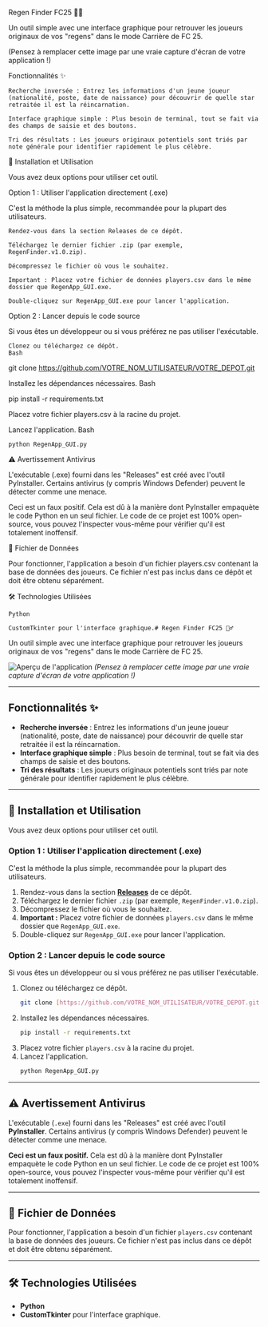 Regen Finder FC25 🕵️‍♂️

Un outil simple avec une interface graphique pour retrouver les joueurs originaux de vos "regens" dans le mode Carrière de FC 25.

(Pensez à remplacer cette image par une vraie capture d'écran de votre application !)

Fonctionnalités ✨

    Recherche inversée : Entrez les informations d'un jeune joueur (nationalité, poste, date de naissance) pour découvrir de quelle star retraitée il est la réincarnation.

    Interface graphique simple : Plus besoin de terminal, tout se fait via des champs de saisie et des boutons.

    Tri des résultats : Les joueurs originaux potentiels sont triés par note générale pour identifier rapidement le plus célèbre.

🚀 Installation et Utilisation

Vous avez deux options pour utiliser cet outil.

Option 1 : Utiliser l'application directement (.exe)

C'est la méthode la plus simple, recommandée pour la plupart des utilisateurs.

    Rendez-vous dans la section Releases de ce dépôt.

    Téléchargez le dernier fichier .zip (par exemple, RegenFinder.v1.0.zip).

    Décompressez le fichier où vous le souhaitez.

    Important : Placez votre fichier de données players.csv dans le même dossier que RegenApp_GUI.exe.

    Double-cliquez sur RegenApp_GUI.exe pour lancer l'application.

Option 2 : Lancer depuis le code source

Si vous êtes un développeur ou si vous préférez ne pas utiliser l'exécutable.

    Clonez ou téléchargez ce dépôt.
    Bash

git clone https://github.com/VOTRE_NOM_UTILISATEUR/VOTRE_DEPOT.git

Installez les dépendances nécessaires.
Bash

pip install -r requirements.txt

Placez votre fichier players.csv à la racine du projet.

Lancez l'application.
Bash

    python RegenApp_GUI.py

⚠️ Avertissement Antivirus

L'exécutable (.exe) fourni dans les "Releases" est créé avec l'outil PyInstaller. Certains antivirus (y compris Windows Defender) peuvent le détecter comme une menace.

Ceci est un faux positif. Cela est dû à la manière dont PyInstaller empaquète le code Python en un seul fichier. Le code de ce projet est 100% open-source, vous pouvez l'inspecter vous-même pour vérifier qu'il est totalement inoffensif.

📄 Fichier de Données

Pour fonctionner, l'application a besoin d'un fichier players.csv contenant la base de données des joueurs. Ce fichier n'est pas inclus dans ce dépôt et doit être obtenu séparément.

🛠️ Technologies Utilisées

    Python

    CustomTkinter pour l'interface graphique.# Regen Finder FC25 🕵️‍♂️

Un outil simple avec une interface graphique pour retrouver les joueurs originaux de vos "regens" dans le mode Carrière de FC 25.

![Aperçu de l'application]([https://i.imgur.com/8N4Xl0S.png](https://media.discordapp.net/attachments/1046165968952492222/1394126906583945216/image.png?ex=6875ad5c&is=68745bdc&hm=804ae578bb6cc1d97b7a943643c764e04c86cd12dfda3fc2e8071b9453a10437&=&format=webp&quality=lossless))
*(Pensez à remplacer cette image par une vraie capture d'écran de votre application !)*

---

## Fonctionnalités ✨

- **Recherche inversée** : Entrez les informations d'un jeune joueur (nationalité, poste, date de naissance) pour découvrir de quelle star retraitée il est la réincarnation.
- **Interface graphique simple** : Plus besoin de terminal, tout se fait via des champs de saisie et des boutons.
- **Tri des résultats** : Les joueurs originaux potentiels sont triés par note générale pour identifier rapidement le plus célèbre.

---

## 🚀 Installation et Utilisation

Vous avez deux options pour utiliser cet outil.

### Option 1 : Utiliser l'application directement (.exe)

C'est la méthode la plus simple, recommandée pour la plupart des utilisateurs.

1.  Rendez-vous dans la section **[Releases](https://github.com/VOTRE_NOM_UTILISATEUR/VOTRE_DEPOT/releases)** de ce dépôt.
2.  Téléchargez le dernier fichier `.zip` (par exemple, `RegenFinder.v1.0.zip`).
3.  Décompressez le fichier où vous le souhaitez.
4.  **Important :** Placez votre fichier de données `players.csv` dans le même dossier que `RegenApp_GUI.exe`.
5.  Double-cliquez sur `RegenApp_GUI.exe` pour lancer l'application.

### Option 2 : Lancer depuis le code source

Si vous êtes un développeur ou si vous préférez ne pas utiliser l'exécutable.

1.  Clonez ou téléchargez ce dépôt.
    ```bash
    git clone [https://github.com/VOTRE_NOM_UTILISATEUR/VOTRE_DEPOT.git](https://github.com/VOTRE_NOM_UTILISATEUR/VOTRE_DEPOT.git)
    ```
2.  Installez les dépendances nécessaires.
    ```bash
    pip install -r requirements.txt
    ```
3.  Placez votre fichier `players.csv` à la racine du projet.
4.  Lancez l'application.
    ```bash
    python RegenApp_GUI.py
    ```

---

## ⚠️ Avertissement Antivirus

L'exécutable (`.exe`) fourni dans les "Releases" est créé avec l'outil **PyInstaller**. Certains antivirus (y compris Windows Defender) peuvent le détecter comme une menace.

**Ceci est un faux positif.** Cela est dû à la manière dont PyInstaller empaquète le code Python en un seul fichier. Le code de ce projet est 100% open-source, vous pouvez l'inspecter vous-même pour vérifier qu'il est totalement inoffensif.

---

## 📄 Fichier de Données

Pour fonctionner, l'application a besoin d'un fichier `players.csv` contenant la base de données des joueurs. Ce fichier n'est pas inclus dans ce dépôt et doit être obtenu séparément.

---

## 🛠️ Technologies Utilisées

- **Python**
- **CustomTkinter** pour l'interface graphique.
